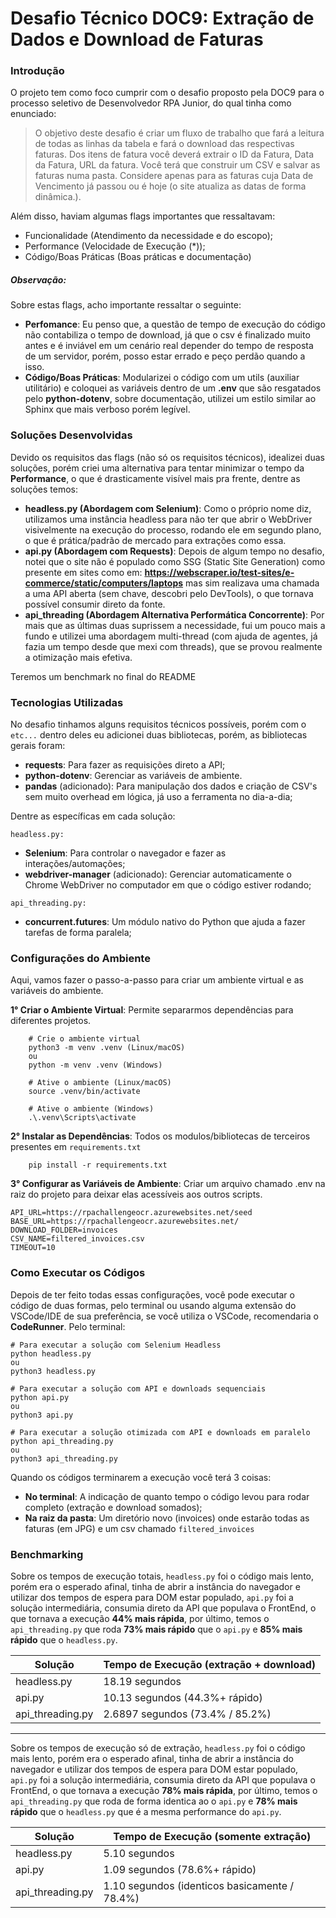 # Desafio Técnico DOC9: Extração de Dados e Download de Faturas
### Introdução
O projeto tem como foco cumprir com o desafio proposto pela DOC9 para o processo seletivo de Desenvolvedor RPA Junior, do qual tinha como enunciado:

> O objetivo deste desafio é criar um fluxo de trabalho que fará a leitura de todas as linhas da tabela e fará o download das respectivas faturas.
Dos itens de fatura você deverá extrair o ID da Fatura, Data da Fatura, URL da fatura.
Você terá que construir um CSV e salvar as faturas numa pasta. Considere apenas para as faturas cuja Data de Vencimento já passou ou é hoje (o site atualiza as datas de forma dinâmica.).

Além disso, haviam algumas flags importantes que ressaltavam:
- Funcionalidade (Atendimento da necessidade e do escopo);
- Performance (Velocidade de Execução (*));
- Código/Boas Práticas (Boas práticas e documentação)

##### Observação:
Sobre estas flags, acho importante ressaltar o seguinte:
- **Perfomance**: Eu penso que, a questão de tempo de execução do código não contabiliza o tempo de download, já que o csv é finalizado muito antes e é inviável em um cenário real depender do tempo de resposta de um servidor, porém, posso estar errado e peço perdão quando a isso.
- **Código/Boas Práticas**: Modularizei o código com um utils (auxiliar utilitário) e coloquei as variáveis dentro de um **.env** que são resgatados pelo **python-dotenv**, sobre documentação, utilizei um estilo similar ao Sphinx que mais verboso porém legível.

### Soluções Desenvolvidas
Devido os requisitos das flags (não só os requisitos técnicos), idealizei duas soluções, porém criei uma alternativa para tentar minimizar o tempo da **Performance**, o que é drasticamente visível mais pra frente, dentre as soluções temos:
- **headless.py (Abordagem com Selenium)**: Como o próprio nome diz, utilizamos uma instância headless para não ter que abrir o WebDriver visivelmente na execução do processo, rodando ele em segundo plano, o que é prática/padrão de mercado para extrações como essa.
- **api.py (Abordagem com Requests)**: Depois de algum tempo no desafio, notei que o site não é populado como SSG (Static Site Generation) como presente em sites como em: **https://webscraper.io/test-sites/e-commerce/static/computers/laptops** mas sim realizava uma chamada a uma API aberta (sem chave, descobri pelo DevTools), o que tornava possível consumir direto da fonte.
- **api_threading (Abordagem Alternativa Performática Concorrente)**: Por mais que as últimas duas suprissem a necessidade, fui um pouco mais a fundo e utilizei uma abordagem multi-thread (com ajuda de agentes, já fazia um tempo desde que mexi com threads), que se provou realmente a otimização mais efetiva.

Teremos um benchmark no final do README

### Tecnologias Utilizadas
No desafio tinhamos alguns requisitos técnicos possíveis, porém com o `etc...` dentro deles eu adicionei duas bibliotecas, porém, as bibliotecas gerais foram:

- **requests**: Para fazer as requisições direto a API;
- **python-dotenv**: Gerenciar as variáveis de ambiente.
- **pandas** (adicionado): Para manipulação dos dados e criação de CSV's sem muito overhead em lógica, já uso a ferramenta no dia-a-dia;

Dentre as específicas em cada solução:

`headless.py:`
- **Selenium**: Para controlar o navegador e fazer as interações/automações;
- **webdriver-manager** (adicionado): Gerenciar automaticamente o Chrome WebDriver no computador em que o código estiver rodando;

`api_threading.py:`
- **concurrent.futures**: Um módulo nativo do Python que ajuda a fazer tarefas de forma paralela;

### Configurações do Ambiente
Aqui, vamos fazer o passo-a-passo para criar um ambiente virtual e as variáveis do ambiente.

**1° Criar o Ambiente Virtual**: Permite separarmos dependências para diferentes projetos.
```
    # Crie o ambiente virtual
    python3 -m venv .venv (Linux/macOS)
    ou
    python -m venv .venv (Windows)

    # Ative o ambiente (Linux/macOS)
    source .venv/bin/activate

    # Ative o ambiente (Windows)
    .\.venv\Scripts\activate 
```

**2° Instalar as Dependências**: Todos os modulos/bibliotecas de terceiros presentes em `requirements.txt`
```
    pip install -r requirements.txt
```

**3° Configurar as Variáveis de Ambiente**: Criar um arquivo chamado .env na raiz do projeto para deixar elas acessíveis aos outros scripts.
```
API_URL=https://rpachallengeocr.azurewebsites.net/seed
BASE_URL=https://rpachallengeocr.azurewebsites.net/
DOWNLOAD_FOLDER=invoices
CSV_NAME=filtered_invoices.csv
TIMEOUT=10
```

### Como Executar os Códigos
Depois de ter feito todas essas configurações, você pode executar o código de duas formas, pelo terminal ou usando alguma extensão do VSCode/IDE de sua preferência, se você utiliza o VSCode, recomendaria o **CodeRunner**.
Pelo terminal:
```
# Para executar a solução com Selenium Headless
python headless.py
ou
python3 headless.py

# Para executar a solução com API e downloads sequenciais
python api.py
ou
python3 api.py

# Para executar a solução otimizada com API e downloads em paralelo
python api_threading.py
ou
python3 api_threading.py
```

Quando os códigos terminarem a execução você terá 3 coisas:
- **No terminal**: A indicação de quanto tempo o código levou para rodar completo (extração e download somados);
- **Na raiz da pasta**: Um diretório novo (invoices) onde estarão todas as faturas (em JPG) e um csv chamado `filtered_invoices`

### Benchmarking
Sobre os tempos de execução totais, `headless.py` foi o código mais lento, porém era o esperado afinal, tinha de abrir a instância do navegador e utilizar dos tempos de espera para DOM estar populado, `api.py` foi a solução intermediária, consumia direto da API que populava o FrontEnd, o que tornava a execução **44% mais rápida**, por último, temos o `api_threading.py` que roda **73% mais rápido** que o `api.py` e **85% mais rápido** que o `headless.py`.  

| Solução | Tempo de Execução (extração + download) |
|---------|------------------|
| headless.py | 18.19 segundos |
| api.py | 10.13 segundos (44.3%+ rápido) |
| api_threading.py | 2.6897 segundos (73.4% / 85.2%) |

---

Sobre os tempos de execução só de extração, `headless.py` foi o código mais lento, porém era o esperado afinal, tinha de abrir a instância do navegador e utilizar dos tempos de espera para DOM estar populado, `api.py` foi a solução intermediária, consumia direto da API que populava o FrontEnd, o que tornava a execução **78% mais rápida**, por último, temos o `api_threading.py` que roda de forma identica ao o `api.py` e **78% mais rápido** que o `headless.py` que é a mesma performance do `api.py`.

| Solução | Tempo de Execução (somente extração) |
|---------|------------------|
| headless.py | 5.10 segundos |
| api.py | 1.09 segundos (78.6%+ rápido) |
| api_threading.py | 1.10 segundos (identicos basicamente / 78.4%) |